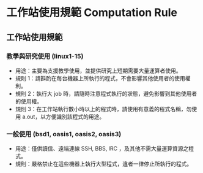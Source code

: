 # 工作站使用規範 Computation Rule

## 工作站使用規範

### 教學與研究使用 (linux1-15)

-   用途：主要為支援教學使用，並提供研究上短期需要大量運算者使用。
-   規則
    1：請斟酌在每台機器上所執行的程式，不會影響其他使用者的使用權利。
-   規則 2：執行大 job
    時，請隨時注意程式執行的狀態，避免影響到其他使用者的使用權。
-   規則
    3：在工作站執行數小時以上的程式時，請使用有意義的程式名稱，勿使用
    a.out，以方便識別該程式的用途。

### 一般使用 (bsd1, oasis1, oasis2, oasis3)

-   用途：僅供讀信、遠端連線 SSH, BBS, IRC
    ，及其他不需大量運算資源之程式。
-   規則：嚴格禁止在這些機器上執行大型程式，違者一律停止所執行的程式。
